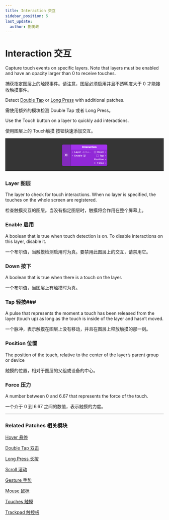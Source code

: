 ```yaml
---
title: Interaction 交互
sidebar_position: 5
last_update:
  author: 蒯美政
---
```


# Interaction 交互

Capture touch events on specific layers. Note that layers must be enabled and have an opacity larger than 0 to receive touches.

捕获指定图层上的触摸事件。请注意，图层必须启用并且不透明度大于 0 才能接收触摸事件。

Detect [Double Tap](h./../Double%20Tap.md) or [Long Press](./Long%20Press.md) with additional patches.

需使用额外的模块检测 Double Tap 或者 Long Press。

Use the Touch button on a layer to quickly add interactions.

使用图层上的 Touch触摸 按钮快速添加交互。

![Image](./../../../static/img/docs/Interaction/interaction.png)

### Layer 图层

The layer to check for touch interactions. When no layer is specified, the touches on the whole screen are registered.

检查触摸交互的图层。当没有指定图层时，触摸将会作用在整个屏幕上。

### Enable 启用

A boolean that is true when touch detection is on. To disable interactions on this layer, disable it.

一个布尔值，当触摸检测启用时为真。要禁用此图层上的交互，请禁用它。

### Down 按下

A boolean that is true when there is a touch on the layer.

一个布尔值，当图层上有触摸时为真。

### Tap 轻按### 

A pulse that represents the moment a touch has been released from the layer (touch up) as long as the touch is inside of the layer and hasn’t moved.

一个脉冲，表示触摸在图层上没有移动，并且在图层上释放触摸的那一刻。

### Position 位置

The position of the touch, relative to the center of the layer’s parent group or device

触摸的位置，相对于图层的父组或设备的中心。

### Force 压力

A number between 0 and 6.67 that represents the force of the touch.

一个介于 0 到 6.67 之间的数值，表示触摸的力度。

------

### Related Patches 相关模块

[Hover 悬停](./Hover.md)

[Double Tap 双击](./Double%20Tap.md)

[Long Press 长按](./Long%20Press.md)

[Scroll 滚动](./Scroll.md)

[Gesture 手势](./Gesture.md)

[Mouse 鼠标](./Mouse.md)

[Touches 触摸](./../Device/Touches.md)

[Trackpad 触控板](./../Device/Trackpad.md)
